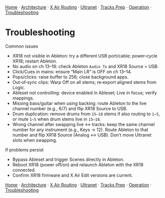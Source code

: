 [Home](../README.md) · [Architecture](architecture.md) · [X Air Routing](xair-routing.md) · [Ultranet](ultranet-routing.md) · [Tracks Prep](tracks-prep.md) · [Operation](operation.md) · [Troubleshooting](troubleshooting.md)

# Troubleshooting

Common issues
- XR18 not visible in Ableton: try a different USB port/cable; power‑cycle XR18; restart Ableton.
- No audio on ch 13–18: check Ableton `Audio To` and XR18 Source = USB.
- Click/Cues in mains: ensure “Main LR” is OFF on ch 13–14.
- Pops/clicks: raise buffer to 256; close background apps.
- Out‑of‑sync clips: Warp Off on all stems; re‑export aligned stems from Logic.
- Ableset not controlling: device enabled in Ableset; Live in focus; verify mappings.
- Missing bass/guitar when using backing: route Ableton to the live channel number (e.g., 6/7) and flip XR18 Source to USB.
- Drum duplication: remove drums from `15–18` stems if also routing to `1–5`, or mute `1–5` when drum stems live in `15–18`.
- Wrong channel after swapping live ↔ tracks: keep the same channel number for any instrument (e.g., Keys → 12). Route Ableton to that number and flip XR18 Source (Analog ↔ USB). Don’t move Ultranet slots when swapping.

If problems persist
- Bypass Ableset and trigger Scenes directly in Ableton.
- Reboot XR18 (power off/on) and relaunch Ableton with the XR18 connected.
- Confirm XR18 firmware and X Air Edit versions are current.

[Home](../README.md) · [Architecture](architecture.md) · [X Air Routing](xair-routing.md) · [Ultranet](ultranet-routing.md) · [Tracks Prep](tracks-prep.md) · [Operation](operation.md) · [Troubleshooting](troubleshooting.md)
